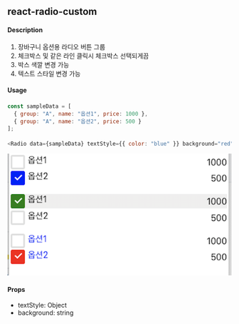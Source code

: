 ## react-radio-custom

#### Description

1. 장바구니 옵션용 라디오 버튼 그룹
2. 체크박스 및 같은 라인 클릭시 체크박스 선택되게끔
3. 박스 색깔 변경 가능
4. 텍스트 스타일 변경 가능

#### Usage

```js
const sampleData = [
  { group: "A", name: "옵션1", price: 1000 },
  { group: "A", name: "옵션2", price: 500 }
];

<Radio data={sampleData} textStyle={{ color: "blue" }} background="red" />;
```

![sample](./src/sample.png)

#### Props

- textStyle: Object
- background: string
